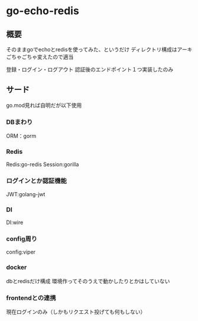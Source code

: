 # go-echo-redis
## 概要
そのままgoでechoとredisを使ってみた、というだけ
ディレクトリ構成はアーキごちゃごちゃ変えたので適当

登録・ログイン・ログアウト
認証後のエンドポイント１つ実装したのみ

## サード
go.mod見れば自明だが以下使用

### DBまわり
ORM：gorm

### Redis
Redis:go-redis
Session:gorilla

### ログインとか認証機能
JWT:golang-jwt

### DI
DI:wire

### config周り
config:viper

### docker
dbとredisだけ構成
環境作ってそのうえで動かしたりとかはしていない

### frontendとの連携
現在ログインのみ（しかもリクエスト投げても何もしない）
